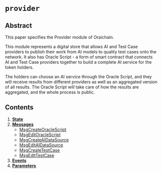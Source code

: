 <!--
order: 0
title: Provider Overview
parent:
  title: "provider"
-->

# `provider`

## Abstract

This paper specifies the Provider module of Oraichain.

This module represents a digital store that allows AI and Test Case providers to publish their work from AI models to quality test cases onto the network. It also has Oracle Script - a form of smart contract that connects AI and Test Case providers together to build a complete AI service for the token holders.

The holders can choose an AI service through the Oracle Script, and they will receive results from different providers as well as an aggregated version of all results. The Oracle Script will take care of how the results are aggregated, and the whole process is public.

## Contents

1. **[State](01_state.md)**
2. **[Messages](02_messages.md)**
    - [MsgCreateOracleScript](02_messages.md#msgcreateoraclescript)
    - [MsgEditOracleScript](02_messages.md#msgeditoraclescript)
    - [MsgCreateAIDataSource](02_messages.md#msgcreateaidatasource)
    - [MsgEditAIDataSource](02_messages.md#msgeditaidatasource)
    - [MsgCreateTestCase](02_messages.md#msgcreatetestcase)
    - [MsgEditTestCase](02_messages.md#msgedittestcase)
3. **[Events](03_events.md)**
4. **[Parameters](04_params.md)**
